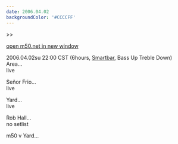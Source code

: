 ```yaml
---
date: 2006.04.02
backgroundColor: '#CCCCFF'
---
```


\>>

[open m50.net in new window](http://m50.net/)

2006.04.02su 22:00 CST (6hours, [Smartbar](http://www.smartbarchicago.com/), Bass Up Treble Down)  
Area...  
live  

Señor Frio...  
live  

Yard...  
live  

Rob Hall...  
no setlist  

m50 v Yard...